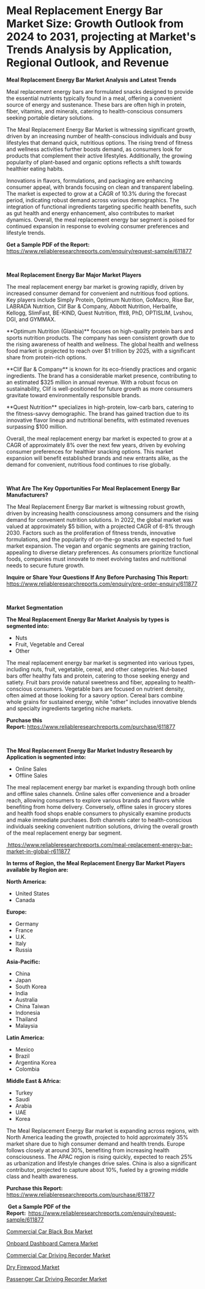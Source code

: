 <p><h1>Meal Replacement Energy Bar Market Size: Growth Outlook from 2024 to 2031, projecting at Market's Trends Analysis by Application, Regional Outlook, and Revenue</h1></p><p><strong>Meal Replacement Energy Bar Market Analysis and Latest Trends</strong></p>
<p><p>Meal replacement energy bars are formulated snacks designed to provide the essential nutrients typically found in a meal, offering a convenient source of energy and sustenance. These bars are often high in protein, fiber, vitamins, and minerals, catering to health-conscious consumers seeking portable dietary solutions. </p><p>The Meal Replacement Energy Bar Market is witnessing significant growth, driven by an increasing number of health-conscious individuals and busy lifestyles that demand quick, nutritious options. The rising trend of fitness and wellness activities further boosts demand, as consumers look for products that complement their active lifestyles. Additionally, the growing popularity of plant-based and organic options reflects a shift towards healthier eating habits.</p><p>Innovations in flavors, formulations, and packaging are enhancing consumer appeal, with brands focusing on clean and transparent labeling. The market is expected to grow at a CAGR of 10.3% during the forecast period, indicating robust demand across various demographics. The integration of functional ingredients targeting specific health benefits, such as gut health and energy enhancement, also contributes to market dynamics. Overall, the meal replacement energy bar segment is poised for continued expansion in response to evolving consumer preferences and lifestyle trends.</p></p>
<p><strong>Get a Sample PDF of the Report:&nbsp;</strong> <a href="https://www.reliableresearchreports.com/enquiry/request-sample/611877?utm_campaign=9&utm_medium=2&utm_source=Github&utm_content=ia&utm_term=10122024&utm_id=meal-replacement-energy-bar">https://www.reliableresearchreports.com/enquiry/request-sample/611877</a></p>
<p>&nbsp;</p>
<p><strong>Meal Replacement Energy Bar Major Market Players</strong></p>
<p><p>The meal replacement energy bar market is growing rapidly, driven by increased consumer demand for convenient and nutritious food options. Key players include Simply Protein, Optimum Nutrition, GoMacro, Rise Bar, LABRADA Nutrition, Clif Bar & Company, Abbott Nutrition, Herbalife, Kellogg, SlimFast, BE-KIND, Quest Nutrition, ffit8, PhD, OPTISLIM, Lvshou, DGI, and GYMMAX.</p><p>**Optimum Nutrition (Glanbia)** focuses on high-quality protein bars and sports nutrition products. The company has seen consistent growth due to the rising awareness of health and wellness. The global health and wellness food market is projected to reach over $1 trillion by 2025, with a significant share from protein-rich options.</p><p>**Clif Bar & Company** is known for its eco-friendly practices and organic ingredients. The brand has a considerable market presence, contributing to an estimated $325 million in annual revenue. With a robust focus on sustainability, Clif is well-positioned for future growth as more consumers gravitate toward environmentally responsible brands.</p><p>**Quest Nutrition** specializes in high-protein, low-carb bars, catering to the fitness-savvy demographic. The brand has gained traction due to its innovative flavor lineup and nutritional benefits, with estimated revenues surpassing $100 million.</p><p>Overall, the meal replacement energy bar market is expected to grow at a CAGR of approximately 8% over the next few years, driven by evolving consumer preferences for healthier snacking options. This market expansion will benefit established brands and new entrants alike, as the demand for convenient, nutritious food continues to rise globally.</p></p>
<p>&nbsp;</p>
<p><strong>What Are The Key Opportunities For Meal Replacement Energy Bar Manufacturers?</strong></p>
<p><p>The Meal Replacement Energy Bar market is witnessing robust growth, driven by increasing health consciousness among consumers and the rising demand for convenient nutrition solutions. In 2022, the global market was valued at approximately $5 billion, with a projected CAGR of 6-8% through 2030. Factors such as the proliferation of fitness trends, innovative formulations, and the popularity of on-the-go snacks are expected to fuel market expansion. The vegan and organic segments are gaining traction, appealing to diverse dietary preferences. As consumers prioritize functional foods, companies must innovate to meet evolving tastes and nutritional needs to secure future growth.</p></p>
<p><strong>Inquire or Share Your Questions If Any Before Purchasing This Report:</strong> <a href="https://www.reliableresearchreports.com/enquiry/pre-order-enquiry/611877?utm_campaign=9&utm_medium=2&utm_source=Github&utm_content=ia&utm_term=10122024&utm_id=meal-replacement-energy-bar">https://www.reliableresearchreports.com/enquiry/pre-order-enquiry/611877</a></p>
<p>&nbsp;</p>
<p><strong>Market Segmentation</strong></p>
<p><strong>The Meal Replacement Energy Bar Market Analysis by types is segmented into:</strong></p>
<p><ul><li>Nuts</li><li>Fruit, Vegetable and Cereal</li><li>Other</li></ul></p>
<p><p>The meal replacement energy bar market is segmented into various types, including nuts, fruit, vegetable, cereal, and other categories. Nut-based bars offer healthy fats and protein, catering to those seeking energy and satiety. Fruit bars provide natural sweetness and fiber, appealing to health-conscious consumers. Vegetable bars are focused on nutrient density, often aimed at those looking for a savory option. Cereal bars combine whole grains for sustained energy, while "other" includes innovative blends and specialty ingredients targeting niche markets.</p></p>
<p><strong>Purchase this Report:&nbsp;</strong><a href="https://www.reliableresearchreports.com/purchase/611877?utm_campaign=9&utm_medium=2&utm_source=Github&utm_content=ia&utm_term=10122024&utm_id=meal-replacement-energy-bar">https://www.reliableresearchreports.com/purchase/611877</a></p>
<p>&nbsp;</p>
<p><strong>The Meal Replacement Energy Bar Market Industry Research by Application is segmented into:</strong></p>
<p><ul><li>Online Sales</li><li>Offline Sales</li></ul></p>
<p><p>The meal replacement energy bar market is expanding through both online and offline sales channels. Online sales offer convenience and a broader reach, allowing consumers to explore various brands and flavors while benefiting from home delivery. Conversely, offline sales in grocery stores and health food shops enable consumers to physically examine products and make immediate purchases. Both channels cater to health-conscious individuals seeking convenient nutrition solutions, driving the overall growth of the meal replacement energy bar segment.</p></p>
<p><a href="https://www.reliableresearchreports.com/meal-replacement-energy-bar-market-in-global-r611877?utm_campaign=9&utm_medium=2&utm_source=Github&utm_content=ia&utm_term=10122024&utm_id=meal-replacement-energy-bar">&nbsp;https://www.reliableresearchreports.com/meal-replacement-energy-bar-market-in-global-r611877</a></p>
<p><strong>In terms of Region, the Meal Replacement Energy Bar Market Players available by Region are:</strong></p>
<p>
    <p> <strong> North America: </strong>
        <ul>
            <li>United States</li>
            <li>Canada</li>
        </ul>
        </p> 
    <p> <strong> Europe: </strong>
        <ul>
            <li>Germany</li>
            <li>France</li>
            <li>U.K.</li>
            <li>Italy</li>
            <li>Russia</li>
        </ul>
        </p> 
    <p> <strong> Asia-Pacific: </strong>
        <ul>
            <li>China</li>
            <li>Japan</li>
            <li>South Korea</li>
            <li>India</li>
            <li>Australia</li>
            <li>China Taiwan</li>
            <li>Indonesia</li>
            <li>Thailand</li>
            <li>Malaysia</li>
        </ul>
        </p> 
    <p> <strong> Latin America: </strong>
        <ul>
            <li>Mexico</li>
            <li>Brazil</li>
            <li>Argentina Korea</li>
            <li>Colombia</li>
        </ul>
        </p> 
    <p> <strong> Middle East & Africa: </strong>
        <ul>
            <li>Turkey</li>
            <li>Saudi</li>
            <li>Arabia</li>
            <li>UAE</li>
            <li>Korea</li>
        </ul>
    </p>
    </p>
<p><p>The Meal Replacement Energy Bar market is expanding across regions, with North America leading the growth, projected to hold approximately 35% market share due to high consumer demand and health trends. Europe follows closely at around 30%, benefiting from increasing health consciousness. The APAC region is rising quickly, expected to reach 25% as urbanization and lifestyle changes drive sales. China is also a significant contributor, projected to capture about 10%, fueled by a growing middle class and health awareness.</p></p>
<p><strong>Purchase this Report: </strong><a href="https://www.reliableresearchreports.com/purchase/611877?utm_campaign=9&utm_medium=2&utm_source=Github&utm_content=ia&utm_term=10122024&utm_id=meal-replacement-energy-bar">https://www.reliableresearchreports.com/purchase/611877</a></p>
<p>&nbsp;<strong>Get a Sample PDF of the Report:&nbsp;&nbsp;</strong><a href="https://www.reliableresearchreports.com/enquiry/request-sample/611877?utm_campaign=9&utm_medium=2&utm_source=Github&utm_content=ia&utm_term=10122024&utm_id=meal-replacement-energy-bar">https://www.reliableresearchreports.com/enquiry/request-sample/611877</a></p>
<p><strong></strong></p>
<p><p><a href="https://www.linkedin.com/pulse/revenue-analysis-commercial-car-black-box-market-projected-109-7ny8f?utm_campaign=9&utm_medium=2&utm_source=Github&utm_content=ia&utm_term=10122024&utm_id=meal-replacement-energy-bar">Commercial Car Black Box Market</a></p><p><a href="https://github.com/hgf64gh/Market-Research-Report-List-1/blob/main/onboard-dashboard-camera-market.md?utm_campaign=9&utm_medium=2&utm_source=Github&utm_content=ia&utm_term=10122024&utm_id=meal-replacement-energy-bar">Onboard Dashboard Camera Market</a></p><p><a href="https://www.linkedin.com/pulse/market-insights-commercial-car-driving-recorder-102-cagr-amoff?utm_campaign=9&utm_medium=2&utm_source=Github&utm_content=ia&utm_term=10122024&utm_id=meal-replacement-energy-bar">Commercial Car Driving Recorder Market</a></p><p><a href="https://github.com/SanjidaMahmud54/Market-Research-Report-List-1/blob/main/dry-firewood-market.md?utm_campaign=9&utm_medium=2&utm_source=Github&utm_content=ia&utm_term=10122024&utm_id=meal-replacement-energy-bar">Dry Firewood Market</a></p><p><a href="https://www.linkedin.com/pulse/analyzing-passenger-car-driving-recorder-markets-growth-dpvsf?utm_campaign=9&utm_medium=2&utm_source=Github&utm_content=ia&utm_term=10122024&utm_id=meal-replacement-energy-bar">Passenger Car Driving Recorder Market</a></p></p>